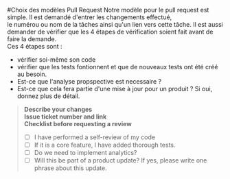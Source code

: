 #Choix des modèles Pull Request
Notre modèle pour le pull request est simple. Il est demandé d'entrer les changements effectué, <br/> le numérou ou nom de la tâches ainsi qu'un lien vers cette tâche.
Il est aussi demander de vérifier que les 4 étapes de vérification soient fait avant de faire la demande. <br/> Ces 4 étapes sont :
- vérifier soi-même son code
- vérifier que les tests fontionnent et que de nouveaux tests ont été créé au besoin.
- Est-ce que l'analyse propspective est necessaire ?
- Est-ce que cela fera partie d'une mise à jour pour un produit ? Si oui, donnez plus de détail.

>**Describe your changes** <br/>
**Issue ticket number and link** <br/>
**Checklist before requesting a review**
>- [ ] I have performed a self-review of my code
>- [ ] If it is a core feature, I have added thorough tests.
>- [ ] Do we need to implement analytics?
>- [ ] Will this be part of a product update? If yes, please write one phrase about this update.